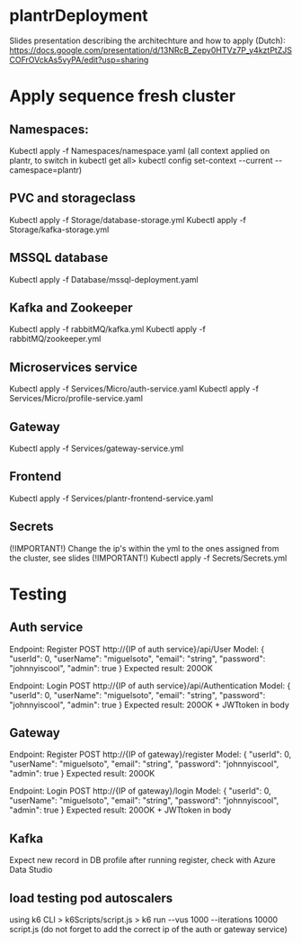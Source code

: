 # plantrDeployment

Slides presentation describing the architechture and how to apply (Dutch): https://docs.google.com/presentation/d/13NRcB_Zepy0HTVz7P_y4kztPtZJSCOFrOVckAs5vyPA/edit?usp=sharing

# Apply sequence fresh cluster

##  Namespaces:
Kubectl apply -f Namespaces/namespace.yaml
(all context applied on plantr, to switch in kubectl get all> kubectl config set-context --current --camespace=plantr)

##  PVC and storageclass
Kubectl apply -f Storage/database-storage.yml
Kubectl apply -f Storage/kafka-storage.yml

##  MSSQL database 
Kubectl apply -f Database/mssql-deployment.yaml

##  Kafka and Zookeeper
Kubectl apply -f rabbitMQ/kafka.yml
Kubectl apply -f rabbitMQ/zookeeper.yml

##  Microservices service
Kubectl apply -f Services/Micro/auth-service.yaml
Kubectl apply -f Services/Micro/profile-service.yaml

##  Gateway
Kubectl apply -f Services/gateway-service.yml

##  Frontend 
Kubectl apply -f Services/plantr-frontend-service.yaml

##  Secrets
(!IMPORTANT!) Change the ip's within the yml to the ones assigned from the cluster, see slides (!IMPORTANT!)
Kubectl apply -f Secrets/Secrets.yml

# Testing

## Auth service
Endpoint: Register
POST http://{IP of auth service}/api/User
Model:
{
  "userId": 0,
  "userName": "miguelsoto",
  "email": "string",
  "password": "johnnyiscool",
  "admin": true
}
Expected result: 200OK

Endpoint: Login
POST http://{IP of auth service}/api/Authentication
Model:
{
  "userId": 0,
  "userName": "miguelsoto",
  "email": "string",
  "password": "johnnyiscool",
  "admin": true
}
Expected result: 200OK + JWTtoken in body

## Gateway
Endpoint: Register
POST http://{IP of gateway}/register
Model:
{
  "userId": 0,
  "userName": "miguelsoto",
  "email": "string",
  "password": "johnnyiscool",
  "admin": true
}
Expected result: 200OK

Endpoint: Login
POST http://{IP of gateway}/login
Model:
{
  "userId": 0,
  "userName": "miguelsoto",
  "email": "string",
  "password": "johnnyiscool",
  "admin": true
}
Expected result: 200OK + JWTtoken in body

##  Kafka
Expect new record in DB profile after running register, check with Azure Data Studio

##  load testing pod autoscalers
using k6 CLI > k6Scripts/script.js > k6 run --vus 1000 --iterations 10000 script.js (do not forget to add the correct ip of the auth or gateway service)
